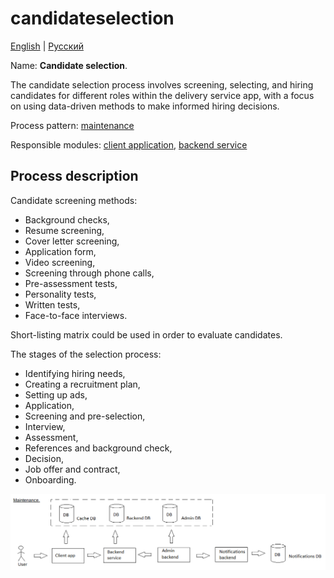 # candidateselection

[English](candidateselection.md) | [Русский](candidateselection.ru.md)

Name: **Candidate selection**.

The candidate selection process involves screening, selecting, and hiring candidates for different roles within the delivery service app, with a focus on using data-driven methods to make informed hiring decisions.

Process pattern: [maintenance](../../processpatterns/maintenance.md)

Responsible modules: [client application](../../frontend/hrclient.md), [backend service](../../backend/hrbackend.md)

## Process description

Candidate screening methods: 
- Background checks,
- Resume screening,
- Cover letter screening,
- Application form,
- Video screening,
- Screening through phone calls,
- Pre-assessment tests,
- Personality tests,
- Written tests,
- Face-to-face interviews.

Short-listing matrix could be used in order to evaluate candidates.

The stages of the selection process: 
- Identifying hiring needs,
- Creating a recruitment plan,
- Setting up ads,
- Application,
- Screening and pre-selection,
- Interview,
- Assessment,
- References and background check,
- Decision,
- Job offer and contract,
- Onboarding.

![maintenance_overall](../../img/maintenance_overall.png)
